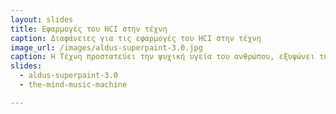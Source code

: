```yaml
---
layout: slides
title: Εφαρμογές του HCI στην τέχνη
caption: Διαφάνειες για τις εφαρμογές του HCI στην τέχνη
image_url: /images/aldus-superpaint-3.0.jpg
caption: Η Τέχνη προστατεύει την ψυχική υγεία του ανθρώπου, εξυψώνει την πνευματικότητά του και αποτελεί παράλληλα και κομμάτι του πολιτιστικής κληρονομιάς ενός πολιτισμού. Τι συμβαίνει όταν η επιστήμη του HCI αλληλεπιδρά με την τέχνη;
slides:
  - aldus-superpaint-3.0
  - the-mind-music-machine

---
```

